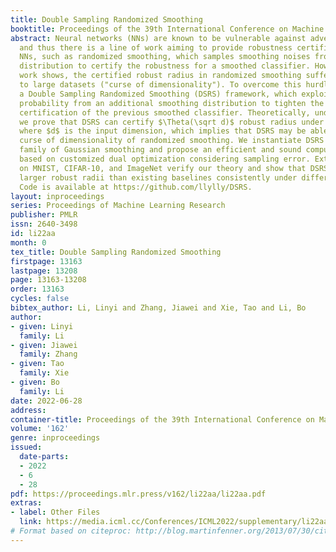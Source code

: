 ```yaml
---
title: Double Sampling Randomized Smoothing
booktitle: Proceedings of the 39th International Conference on Machine Learning
abstract: Neural networks (NNs) are known to be vulnerable against adversarial perturbations,
  and thus there is a line of work aiming to provide robustness certification for
  NNs, such as randomized smoothing, which samples smoothing noises from a certain
  distribution to certify the robustness for a smoothed classifier. However, as previous
  work shows, the certified robust radius in randomized smoothing suffers from scaling
  to large datasets ("curse of dimensionality"). To overcome this hurdle, we propose
  a Double Sampling Randomized Smoothing (DSRS) framework, which exploits the sampled
  probability from an additional smoothing distribution to tighten the robustness
  certification of the previous smoothed classifier. Theoretically, under mild assumptions,
  we prove that DSRS can certify $\Theta(\sqrt d)$ robust radius under $\ell_2$ norm
  where $d$ is the input dimension, which implies that DSRS may be able to break the
  curse of dimensionality of randomized smoothing. We instantiate DSRS for a generalized
  family of Gaussian smoothing and propose an efficient and sound computing method
  based on customized dual optimization considering sampling error. Extensive experiments
  on MNIST, CIFAR-10, and ImageNet verify our theory and show that DSRS certifies
  larger robust radii than existing baselines consistently under different settings.
  Code is available at https://github.com/llylly/DSRS.
layout: inproceedings
series: Proceedings of Machine Learning Research
publisher: PMLR
issn: 2640-3498
id: li22aa
month: 0
tex_title: Double Sampling Randomized Smoothing
firstpage: 13163
lastpage: 13208
page: 13163-13208
order: 13163
cycles: false
bibtex_author: Li, Linyi and Zhang, Jiawei and Xie, Tao and Li, Bo
author:
- given: Linyi
  family: Li
- given: Jiawei
  family: Zhang
- given: Tao
  family: Xie
- given: Bo
  family: Li
date: 2022-06-28
address:
container-title: Proceedings of the 39th International Conference on Machine Learning
volume: '162'
genre: inproceedings
issued:
  date-parts:
  - 2022
  - 6
  - 28
pdf: https://proceedings.mlr.press/v162/li22aa/li22aa.pdf
extras:
- label: Other Files
  link: https://media.icml.cc/Conferences/ICML2022/supplementary/li22aa-supp.zip
# Format based on citeproc: http://blog.martinfenner.org/2013/07/30/citeproc-yaml-for-bibliographies/
---
```

